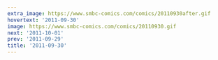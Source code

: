 ```yaml
---
extra_image: https://www.smbc-comics.com/comics/20110930after.gif
hovertext: '2011-09-30'
image: https://www.smbc-comics.com/comics/20110930.gif
next: '2011-10-01'
prev: '2011-09-29'
title: '2011-09-30'
---
```

